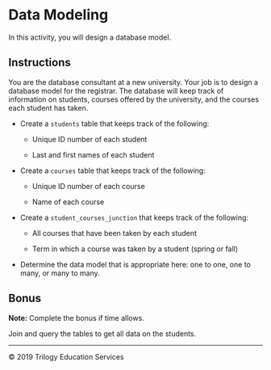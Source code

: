 # Data Modeling

In this activity, you will design a database model.

## Instructions

You are the database consultant at a new university. Your job is to design a database model for the registrar. The database will keep track of information on students, courses offered by the university, and the courses each student has taken. 

* Create a `students` table that keeps track of the following:

  * Unique ID number of each student

  * Last and first names of each student

* Create a `courses` table that keeps track of the following:

  * Unique ID number of each course

  * Name of each course

* Create a `student_courses_junction` that keeps track of the following:

  * All courses that have been taken by each student

  * Term in which a course was taken by a student (spring or fall)

* Determine the data model that is appropriate here: one to one, one to many, or many to many. 


## Bonus

**Note:** Complete the bonus if time allows. 

Join and query the tables to get all data on the students.

- - - 

© 2019 Trilogy Education Services
